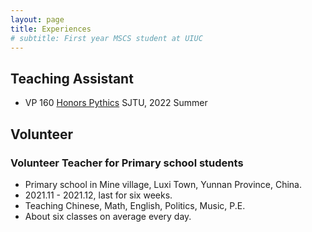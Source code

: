 ```yaml
---
layout: page
title: Experiences
# subtitle: First year MSCS student at UIUC
---
```


## Teaching Assistant
- VP 160 [Honors Pythics](https://www.ji.sjtu.edu.cn/wp-content/uploads/formidable/15/Standard-Course-Profile-Form-Vp1601.pdf) SJTU, 2022 Summer

## Volunteer
### Volunteer Teacher for Primary school students
- Primary school in Mine village, Luxi Town, Yunnan Province, China.
- 2021.11 - 2021.12, last for six weeks.
- Teaching Chinese, Math, English, Politics, Music, P.E.
- About six classes on average every day.